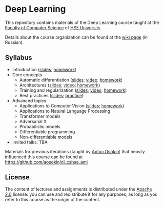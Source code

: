 # Deep Learning

This repository contains materials of the Deep Learning course taught at
the [Faculty of Computer Science](https://cs.hse.ru/en/) of [HSE University](https://www.hse.ru/en/).

Details about the course organization can be found at
the [wiki page](http://wiki.cs.hse.ru/%D0%93%D0%BB%D1%83%D0%B1%D0%B8%D0%BD%D0%BD%D0%BE%D0%B5_%D0%BE%D0%B1%D1%83%D1%87%D0%B5%D0%BD%D0%B8%D0%B5_2022) (in Russian).

## Syllabus

* Introduction ([slides](./week01_intro/slides.pdf); [homework](./week01_intro/homework.ipynb))
* Core concepts
    - Automatic differentiation ([slides](https://github.com/aosokin/dl_cshse_ami/blob/master/2020-fall/lectures/DL20-fall-lecture2-backprop.pdf); [video](https://youtu.be/cKMaEpf4MeU); [homework](./week02_backpropagation/homework.ipynb))
    - Architectures ([slides](https://github.com/aosokin/dl_cshse_ami/blob/master/2020-fall/lectures/DL20-fall-lecture3-models.pdf); [video](https://youtu.be/Uim4xLhXjRE); [homework](./week03_architectures/homework.ipynb))
    - Training and regularization ([slides](https://github.com/aosokin/dl_cshse_ami/blob/master/2020-fall/lectures/DL20-fall-lecture4-training.pdf); [video](https://youtu.be/kE3AicLd5KE); [homework](./week04_training/homework.ipynb))
    - Best practices ([slides](./week05_best_practices/slides.pdf); [practice](https://github.com/aosokin/dl_cshse_ami/blob/master/2021-fall/homeworks_small/looking_for_bugs/looking_for_bugs.ipynb))
* Advanced topics
    - Applications to Computer Vision ([slides](./week06_vision/slides.pdf); [homework](./week06_vision/homework.ipynb))
    - Applications to Natural Language Processing
    - Transformer models
    - Adversarial X
    - Probabilistic models
    - Differentiable programming
    - Non-differentiable models
* Invited talks: TBA

Materials for previous iterations (taught by [Anton Osokin](https://aosokin.github.io/)) that heavily influenced this course can be found at https://github.com/aosokin/dl_cshse_ami

## License

The content of lectures and assignments is distributed under the [Apache 2.0](./LICENSE) license: you can use and redistribute it
for any purposes, as long as you refer to this course as the origin of the content.